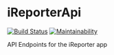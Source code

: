 # iReporterApi

[![Build Status](https://travis-ci.org/ringtho/iReporterApi.svg?branch=develop)](https://travis-ci.org/ringtho/iReporterApi)  [![Maintainability](https://api.codeclimate.com/v1/badges/adefe911915e872403c5/maintainability)](https://codeclimate.com/github/ringtho/iReporterApi/maintainability)

API Endpoints for the iReporter app
